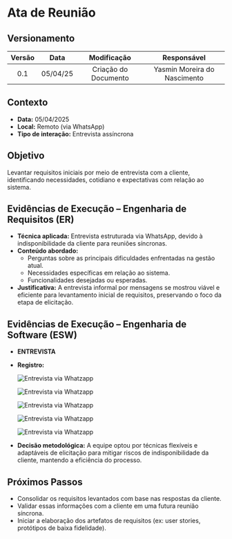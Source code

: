 # Ata de Reunião 

## Versionamento

| Versão | Data | Modificação | Responsável |
| :-: | :-: | :-: | :-: |
| 0.1 | 05/04/25 | Criação do Documento | Yasmin Moreira do Nascimento |

## Contexto

- **Data:** 05/04/2025  
- **Local:** Remoto (via WhatsApp)  
- **Tipo de interação:** Entrevista assíncrona  

## Objetivo

Levantar requisitos iniciais por meio de entrevista com a cliente, identificando necessidades, cotidiano e expectativas com relação ao sistema.

## Evidências de Execução – Engenharia de Requisitos (ER)

- **Técnica aplicada:** Entrevista estruturada via WhatsApp, devido à indisponibilidade da cliente para reuniões síncronas.  
- **Conteúdo abordado:**  
  - Perguntas sobre as principais dificuldades enfrentadas na gestão atual.  
  - Necessidades específicas em relação ao sistema.  
  - Funcionalidades desejadas ou esperadas.  
- **Justificativa:** A entrevista informal por mensagens se mostrou viável e eficiente para levantamento inicial de requisitos, preservando o foco da etapa de elicitação.

## Evidências de Execução – Engenharia de Software (ESW)

- **ENTREVISTA**
- **Registro:**  

  ![Entrevista via Whatzapp](../assets/atas/Entrevista1.png)

  ![Entrevista via Whatzapp](../assets/atas/Entrevista2.png)

  ![Entrevista via Whatzapp](../assets/atas/Entrevista3.png)

  ![Entrevista via Whatzapp](../assets/atas/Entrevista4.png)

   ![Entrevista via Whatzapp](../assets/atas/Entrevista5.png)

- **Decisão metodológica:** A equipe optou por técnicas flexíveis e adaptáveis de elicitação para mitigar riscos de indisponibilidade da cliente, mantendo a eficiência do processo.

## Próximos Passos

- Consolidar os requisitos levantados com base nas respostas da cliente.  
- Validar essas informações com a cliente em uma futura reunião síncrona.  
- Iniciar a elaboração dos artefatos de requisitos (ex: user stories, protótipos de baixa fidelidade).
